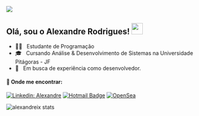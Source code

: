 ![](https://komarev.com/ghpvc/?username=alexandreix&color=0dff00)

##  Olá, sou o <strong>Alexandre Rodrigues!</strong> <img src="https://media.giphy.com/media/hvRJCLFzcasrR4ia7z/giphy.gif" width="30" > 

- 👨‍💻 &nbsp; Estudante de Programação
- 🎓 &nbsp;  Cursando Análise & Desenvolvimento de Sistemas na Universidade Pitágoras - JF
- 🌱 &nbsp; Em busca de experiência como desenvolvedor.


<!--<p align="left">
    <img src="https://skillicons.dev/icons?i=html,css,js,vscode,mysql,git,github,py,powershell" />
</p> -->

#### 💬 Onde me encontrar:
[![Linkedin: Alexandre](https://img.shields.io/badge/-LinkedIn-183fbb?style=flat-square&logo=Linkedin&logoColor=white&link=https://www.linkedin.com/in/alexandrerodriguesd-b4256b250/)](https://www.linkedin.com/in/alexandrerodriguesd-b4256b250/)
[![Hotmail Badge](https://img.shields.io/badge/-Hotmail-blue?style=flat-square&logo=microsoft-outlook&logoColor=white&link=mailto:SEU-EMAIL)](mailto:alexandreix@hotmail.com)
[![OpenSea](https://img.shields.io/badge/-OpenSea-4d72e8?style=flat-square&logo=opensea&logoColor=white&linkhttps://opensea.io/alexandrearts)](https://opensea.io/alexandrearts)
<!--[![GitHub]( https://img.shields.io/github/followers/alexandreix?label=follow&style=social)](https://github.com/alexandreix/)-->

![alexandreix stats](https://github-readme-stats.vercel.app/api?username=alexandreix&show_icons=true&theme=radical)
<!--
**alexandreix/alexandreix** is a ✨ _special_ ✨ repository because its `README.md` (this file) appears on your GitHub profile.

Here are some ideas to get you started:

- 🔭 I’m currently working on ...
- 🌱 I’m currently learning ...
- 👯 I’m looking to collaborate on ...
- 🤔 I’m looking for help with ...
- 💬 Ask me about ...
- 📫 How to reach me: ...
- 😄 Pronouns: ...
- ⚡ Fun fact: ...
-->
